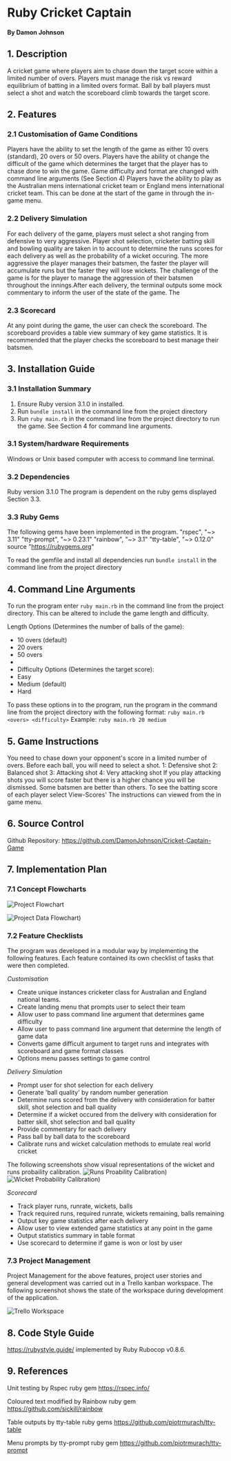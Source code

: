 # Ruby Cricket Captain
#### By Damon Johnson


## 1. Description
A cricket game where players aim to chase down the target score within a limited number of overs.
Players must manage the risk vs reward equilibrium of batting in a limited overs format.
Ball by ball players must select a shot and watch the scoreboard climb towards the target score. 

## 2. Features

### 2.1 Customisation of Game Conditions 
Players have the ability to set the length of the game as either 10 overs (standard), 20 overs or 50 overs.
Players have the ability ot change the difficult of the game which determines the target that the player has to chase done to win the game.
Game difficulty and format are changed with command line arguments (See Section 4)
Players have the ability to play as the Australian mens international cricket team or England mens international cricket team.
This can be done at the start of the game in through the in-game menu.

### 2.2 Delivery Simulation
For each delivery of the game, players must select a shot ranging from defensive to very aggressive. Player shot selection, cricketer batting skill and bowling quality are taken in to account to determine the runs scores for each delivery as well as the probability of a wicket occuring. The more aggressive the player manages their batsmen, the faster the player will accumulate runs but the faster they will lose wickets. The challenge of the game is for the player to manage the aggression of their batsmen throughout the innings.After each delivery, the terminal outputs some mock commentary to inform the user of the state of the game. The

### 2.3 Scorecard
At any point during the game, the user can check the scoreboard. The scoreboard provides a table view summary of key game statistics. It is recommended that the player checks the scoreboard to best manage their batsmen.

## 3. Installation Guide
### 3.1 Installation Summary
1. Ensure Ruby version 3.1.0 in installed.
2. Run `bundle install` in the command line from the project directory
3. Run `ruby main.rb` in the command line from the project directory to run the game. See Section 4 for command line arguments.

### 3.1 System/hardware Requirements
Windows or Unix based computer with access to command line terminal.

### 3.2 Dependencies
Ruby version 3.1.0
The program is dependent on the ruby gems displayed Section 3.3.

### 3.3 Ruby Gems
The following gems have been implemented in the program.
"rspec", "~> 3.11"
"tty-prompt", "~> 0.23.1"
"rainbow", "~> 3.1"
"tty-table", "~> 0.12.0"
source "https://rubygems.org"

To read the gemfile and install all dependencies run `bundle install` in the command line from the project directory


## 4. Command Line Arguments
To run the program enter `ruby main.rb` in the command line from the project directory.
This can be altered to include the game length and difficulty.

Length Options (Determines the number of balls of the game):
- 10 overs (default)
- 20 overs
- 50 overs
- 
- Difficulty Options (Determines the target score):
- Easy
- Medium (default)
- Hard

To pass these options in to the program, run the program in the command line from the project directory with the following format:
`ruby main.rb <overs> <difficulty>`
Example:
`ruby main.rb 20 medium`


## 5. Game Instructions
You need to chase down your opponent's score in a limited number of overs.
Before each ball, you will need to select a shot.
1: Defensive shot
2: Balanced shot
3: Attacking shot
4: Very attacking shot
If you play attacking shots you will score faster but there is a higher chance you will be dismissed.
Some batsmen are better than others. To see the batting score of each player select View-Scores'
The instructions can viewed from the in game menu.

## 6. Source Control
Github Repository: https://github.com/DamonJohnson/Cricket-Captain-Game

## 7. Implementation Plan
### 7.1 Concept Flowcharts

![Project Flowchart](./planning/flowchart.png)

![Project Data Flowchart](./planning/dataflow.png))

### 7.2 Feature Checklists
The program was developed in a modular way by implementing the following features. Each feature contained its own checklist of tasks that were then completed.

*Customisation*
- Create unique instances cricketer class for Australian and England national teams.
- Create landing menu that prompts user to select their team
- Allow user to pass command line argument that determines game difficulty
- Allow user to pass command line argument that determine the length of game data
- Converts game difficult argument to target runs and integrates with scoreboard and game format classes
- Options menu passes settings to game control

*Delivery Simulation*
- Prompt user for shot selection for each delivery
- Generate 'ball quality' by random number generation
- Determine runs scored from the delivery with consideration for batter skill, shot selection and ball quality
- Determine if a wicket occured from the delivery with consideration for batter skill, shot selection and ball quality
- Provide commentary for each delivery
- Pass ball by ball data to the scoreboard
- Calibrate runs and wicket calculation methods to emulate real world cricket

The following screenshots show visual representations of the wicket and runs probaility calibration.
![Runs Proability Calibration](./planning/runscalibration.png))
![Wicket Probability Calibration](./planning/wicketcalibration.png))

*Scorecard*
- Track player runs, runrate, wickets, balls
- Track required runs, required runrate, wickets remaining, balls remaining
- Output key game statistics after each delivery
- Allow user to view extended game statistics at any point in the game
- Output statistics summary in table format
- Use scorecard to determine if game is won or lost by user

### 7.3 Project Management
Project Management for the above features, project user stories and general development was carried out in a Trello kanban workspace.
The following screenshot shows the state of the workspace during development of the application.

![Trello Workspace](./planning/trello.png)


## 8. Code Style Guide
https://rubystyle.guide/ implemented by Ruby Rubocop v0.8.6.

## 9. References
Unit testing by Rspec ruby gem
https://rspec.info/

Coloured text modified by Rainbow ruby gem
https://github.com/sickill/rainbow

Table outputs by tty-table ruby gems
https://github.com/piotrmurach/tty-table

Menu prompts by tty-prompt ruby gem
https://github.com/piotrmurach/tty-prompt
